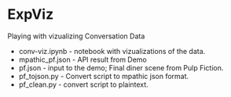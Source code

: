 # ExpViz

Playing with vizualizing Conversation Data

* conv-viz.ipynb - notebook with vizualizations of the data.
* mpathic_pf.json - API result from Demo
* pf.json - input to the demo;  Final diner scene from Pulp Fiction.
* pf_tojson.py - Convert script to mpathic json format.
* pf_clean.py - convert script to plaintext.

